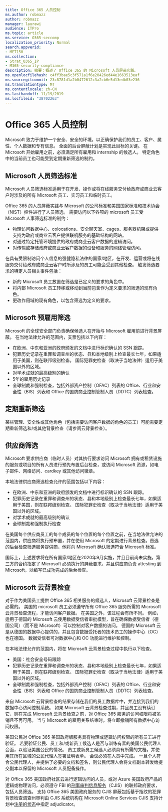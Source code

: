 ```yaml
---
title: Office 365 人员控制
ms.author: robmazz
author: robmazz
manager: laurawi
audience: ITPro
ms.topic: article
ms.service: O365-seccomp
localization_priority: Normal
search.appverid:
- MET150
ms.collection:
- Strat_O365_IP
- M365-security-compliance
description: 摘要：概述了 Office 365 的 Microsoft 人员屏蔽实践。
ms.openlocfilehash: c4ff3bae5c3f571a1f6e20426ed44e1663513eaf
ms.sourcegitcommit: 23c8781d1a2b0472612c3a2cb6e5d13edb03e236
ms.translationtype: MT
ms.contentlocale: zh-CN
ms.lasthandoff: 11/19/2019
ms.locfileid: "38702263"
---
```

# <a name="office-365-personnel-controls"></a>Office 365 人员控制

Microsoft 致力于维护一个安全、安全的环境，以正确保护我们的员工、客户、属性、个人数据和专有信息。 全面的后台屏蔽计划是实现此目标的关键。 在 Microsoft 开始雇用之前，必须满足所有雇用和 internship 的候选人。 特定角色中的当前员工也可能受到定期重新筛选的制约。

## <a name="the-microsoft-personnel-screening-standard"></a>Microsoft 人员筛选标准

Microsoft 人员筛选标准适用于在开发、操作或将在线服务交付给政府或商业云客户时涉及的所有 Microsoft 员工、实习员工和临时员工。

Office 365 的人员屏蔽实践与 Microsoft 的公司标准和美国国家标准和技术协会（NIST）控件进行了人员筛选。 需要访问以下各项的 microsoft 员工受 Microsoft 人事筛选标准的制约：

- 物理访问数据中心、colocations、安全聊天室、cages、服务器机架或提供支持为政府或商业云客户提供联机服务的基础结构的网站。
- 对通过特定托管环境提供的政府或商业云客户数据的逻辑访问。
- 对传输或存储政府或商业云客户数据的设备和服务的网络管理访问。

在具有受限制访问个人信息的强健隐私法律的国家/地区，在开发、运营或将在线服务交付给政府或商业云客户时所涉及的员工可能会受到其他检查。 触发筛选要求的特定人员相关事件包括：

- 新的 Microsoft 员工放置在筛选是已定义的要求的角色中。
- 将内部 Microsoft 员工转移或移动到当前包含作为定义要求的筛选的现有角色。
- 更改作用域的现有角色，以包含筛选为定义的要求。

## <a name="microsoft-pre-employment-screening"></a>Microsoft 预雇用筛选

Microsoft 的全球安全部门负责确保候选人在开始与 Microsoft 雇用前进行背景屏蔽。
在当地法律允许的范围内，支票包括以下内容：

- 在欧洲、中东和亚洲的政府颁发的文档中进行标识确认的 SSN 跟踪。
- 犯罪历史记录在重罪和调查州的状态、县和本地级别上检查最长七年，如果适用于美国，则在联邦级别检查。 国际犯罪史检查（取决于当地法律）适用于美国以外的区域。
- 对学术成就的最高级别的确认
- 5年的雇用历史记录
- 全球制裁和强制检查，包括外部资产控制（OFAC）列表的 Office、行业和安全性（BIS）列表和 Office 的国防商业控制管制人员（DDTC）列表检查。

## <a name="periodic-re-screening"></a>定期重新筛选

某些管理、安全性或其他角色（包括需要访问客户数据的角色的员工）可能需要定期重新筛选和/或其他背景检查（请参阅云背景检查）。

## <a name="supplier-screening"></a>供应商筛选

Microsoft 要求供应商（临时人员）对其执行要求访问 Microsoft 拥有或租赁设施的服务或项目的所有人员进行预先布置后台检查，或访问 Microsoft 资源，如电子邮件、网络访问、cardkey 或其他访问徽章。

本地法律供应商筛选检查允许的范围包括以下内容：

- 在欧洲、中东和亚洲的政府颁发的文档中进行标识确认的 SSN 跟踪。
- 犯罪历史记录在重罪和调查州的状态、县和本地级别上检查最长七年，如果适用于美国，则在联邦级别检查。 国际犯罪史检查（取决于当地法律）适用于美国以外的区域。
- 对学术成就的最高级别的确认
- 全球制裁和强制执行检查

在美国每个供应商员工的每个成员的每个位置的每个位置之前，在当地法律允许的范围内，供应商将执行预布置，并在使用 Microsoft 的定期进行背景检查。首选的后台检查筛选服务提供商，他将向 Microsoft 确认筛选符合 Microsoft 标准。 

国际上，上述要求将在所有国家/地区在2020年9月实施，并且目前尚未实施，第三方的合约指定了 Microsoft 必须执行的屏蔽要求，并且供应商负责 attesting 到 Microsoft，以编写已成功完成的后台检查。

## <a name="microsoft-cloud-background-check"></a>Microsoft 云背景检查

对于作为美国员工提供 Office 365 相关服务的候选人，Microsoft 云背景检查是必需的。 美国的 microsoft 员工必须遵守所有 Office 365 服务所需的 Microsoft 云背景检查流程，才能访问客户数据。 在美国之外，该过程会有所不同。 例如，适用于德国的 Microsoft 云使用数据受信者审批模型，旨在确保数据受信者（德国公司）（而不是 Microsoft）可以控制对客户数据的访问。 德国的 Microsoft 云是从德国的数据中心提供的，并且包含数据受托者的技术员工的操作中心（OC）也在德国。 数据受信者可对数据中心和 OC 功能进行维护和控制。

在本地法律允许的范围内，将在 Microsoft 云背景检查过程中执行以下检查。

- 美国：社会安全号码跟踪
- 犯罪历史记录在重罪和调查州的状态、县和本地级别上检查最长七年，如果适用于美国，则在联邦级别检查。 国际犯罪史检查（取决于当地法律）适用于美国以外的区域。
- 全球制裁和强制检查，包括外部资产控制（OFAC）列表的 Office、行业和安全性（BIS）列表和 Office 的国防商业控制管制人员（DDTC）列表检查。

来自 Microsoft 云背景检查的结果存储在我们的员工数据库中，并连接到我们的数据中心访问控制系统。 如果 Microsoft 云背景检查过期，并且员工没有续订它，则在完成 Microsoft 云背景检查之前，对 Office 365 服务的访问权限将被吊销且不再可用。 当与 Microsoft 的雇用关系结束时，将立即撤销所有数据中心访问权限。

美国公民对 Office 365 美国政府版服务具有物理或逻辑访问权限的所有员工进行验证。 若要验证公民、员工和/或新员工候选人是否与训练有素的美国公民代理人会面，以验证美国公民的情况。 员工或新员工候选人必须具有所需的文档，并使用其所在区域的公民代理人签署证明表单。 会议必须在人员中完成。 一旦个人符合公民代理人，并提供了必要的文档和签名，则公民代理人会将文档副本转发给提交副本以保留的 Microsoft 人员配备操作。

对 Office 365 美国政府社区云进行逻辑访问的人员，或对 Azure 美国政府产品的逻辑或物理访问，必须遵守 FBI 的[刑事审判信息服务](https://www.fbi.gov/services/cjis)（CJIS）的联邦政府要求，包括人员筛选。 支持 Office 365 美国政府服务的 CJIS 屏蔽包括基于指纹的犯罪背景检查调查州审判由 CJIS 系统机构在 Microsoft Online Services CJIS 支持计划中[注册的状态](https://blogs.office.com/2013/10/23/california-and-microsoft-sign-cjis-security-policy-agreement/)中指定 adjudicator。
